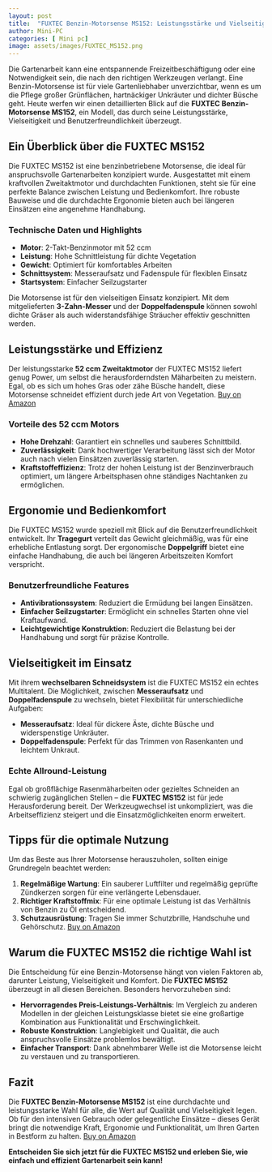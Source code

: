 ```yaml
---
layout: post
title:  "FUXTEC Benzin-Motorsense MS152: Leistungsstärke und Vielseitigkeit für Ihren Garten"
author: Mini-PC
categories: [ Mini pc]
image: assets/images/FUXTEC_MS152.png
--- 
```


Die Gartenarbeit kann eine entspannende Freizeitbeschäftigung oder eine Notwendigkeit sein, die nach den richtigen Werkzeugen verlangt. Eine Benzin-Motorsense ist für viele Gartenliebhaber unverzichtbar, wenn es um die Pflege großer Grünflächen, hartnäckiger Unkräuter und dichter Büsche geht. Heute werfen wir einen detaillierten Blick auf die **FUXTEC Benzin-Motorsense MS152**, ein Modell, das durch seine Leistungsstärke, Vielseitigkeit und Benutzerfreundlichkeit überzeugt.

## Ein Überblick über die FUXTEC MS152
Die FUXTEC MS152 ist eine benzinbetriebene Motorsense, die ideal für anspruchsvolle Gartenarbeiten konzipiert wurde. Ausgestattet mit einem kraftvollen Zweitaktmotor und durchdachten Funktionen, steht sie für eine perfekte Balance zwischen Leistung und Bedienkomfort. Ihre robuste Bauweise und die durchdachte Ergonomie bieten auch bei längeren Einsätzen eine angenehme Handhabung.

### Technische Daten und Highlights

- **Motor**: 2-Takt-Benzinmotor mit 52 ccm
- **Leistung**: Hohe Schnittleistung für dichte Vegetation
- **Gewicht**: Optimiert für komfortables Arbeiten
- **Schnittsystem**: Messeraufsatz und Fadenspule für flexiblen Einsatz
- **Startsystem**: Einfacher Seilzugstarter

Die Motorsense ist für den vielseitigen Einsatz konzipiert. Mit dem mitgelieferten **3-Zahn-Messer** und der **Doppelfadenspule** können sowohl dichte Gräser als auch widerstandsfähige Sträucher effektiv geschnitten werden.

## Leistungsstärke und Effizienz
Der leistungsstarke **52 ccm Zweitaktmotor** der FUXTEC MS152 liefert genug Power, um selbst die herausforderndsten Mäharbeiten zu meistern. Egal, ob es sich um hohes Gras oder zähe Büsche handelt, diese Motorsense schneidet effizient durch jede Art von Vegetation. [Buy on Amazon](https://amzn.to/48T1ft0)

### Vorteile des 52 ccm Motors

- **Hohe Drehzahl**: Garantiert ein schnelles und sauberes Schnittbild.
- **Zuverlässigkeit**: Dank hochwertiger Verarbeitung lässt sich der Motor auch nach vielen Einsätzen zuverlässig starten.
- **Kraftstoffeffizienz**: Trotz der hohen Leistung ist der Benzinverbrauch optimiert, um längere Arbeitsphasen ohne ständiges Nachtanken zu ermöglichen.

## Ergonomie und Bedienkomfort
Die FUXTEC MS152 wurde speziell mit Blick auf die Benutzerfreundlichkeit entwickelt. Ihr **Tragegurt** verteilt das Gewicht gleichmäßig, was für eine erhebliche Entlastung sorgt. Der ergonomische **Doppelgriff** bietet eine einfache Handhabung, die auch bei längeren Arbeitszeiten Komfort verspricht.

### Benutzerfreundliche Features

- **Antivibrationssystem**: Reduziert die Ermüdung bei langen Einsätzen.
- **Einfacher Seilzugstarter**: Ermöglicht ein schnelles Starten ohne viel Kraftaufwand.
- **Leichtgewichtige Konstruktion**: Reduziert die Belastung bei der Handhabung und sorgt für präzise Kontrolle.

## Vielseitigkeit im Einsatz
Mit ihrem **wechselbaren Schneidsystem** ist die FUXTEC MS152 ein echtes Multitalent. Die Möglichkeit, zwischen **Messeraufsatz** und **Doppelfadenspule** zu wechseln, bietet Flexibilität für unterschiedliche Aufgaben:

- **Messeraufsatz**: Ideal für dickere Äste, dichte Büsche und widerspenstige Unkräuter.
- **Doppelfadenspule**: Perfekt für das Trimmen von Rasenkanten und leichtem Unkraut.

### Echte Allround-Leistung
Egal ob großflächige Rasenmäharbeiten oder gezieltes Schneiden an schwierig zugänglichen Stellen – die **FUXTEC MS152** ist für jede Herausforderung bereit. Der Werkzeugwechsel ist unkompliziert, was die Arbeitseffizienz steigert und die Einsatzmöglichkeiten enorm erweitert.

## Tipps für die optimale Nutzung
Um das Beste aus Ihrer Motorsense herauszuholen, sollten einige Grundregeln beachtet werden:

1. **Regelmäßige Wartung**: Ein sauberer Luftfilter und regelmäßig geprüfte Zündkerzen sorgen für eine verlängerte Lebensdauer.
2. **Richtiger Kraftstoffmix**: Für eine optimale Leistung ist das Verhältnis von Benzin zu Öl entscheidend.
3. **Schutzausrüstung**: Tragen Sie immer Schutzbrille, Handschuhe und Gehörschutz. [Buy on Amazon](https://amzn.to/48T1ft0)

## Warum die FUXTEC MS152 die richtige Wahl ist
Die Entscheidung für eine Benzin-Motorsense hängt von vielen Faktoren ab, darunter Leistung, Vielseitigkeit und Komfort. Die **FUXTEC MS152** überzeugt in all diesen Bereichen. Besonders hervorzuheben sind:

- **Hervorragendes Preis-Leistungs-Verhältnis**: Im Vergleich zu anderen Modellen in der gleichen Leistungsklasse bietet sie eine großartige Kombination aus Funktionalität und Erschwinglichkeit.
- **Robuste Konstruktion**: Langlebigkeit und Qualität, die auch anspruchsvolle Einsätze problemlos bewältigt.
- **Einfacher Transport**: Dank abnehmbarer Welle ist die Motorsense leicht zu verstauen und zu transportieren.

## Fazit
Die **FUXTEC Benzin-Motorsense MS152** ist eine durchdachte und leistungsstarke Wahl für alle, die Wert auf Qualität und Vielseitigkeit legen. Ob für den intensiven Gebrauch oder gelegentliche Einsätze – dieses Gerät bringt die notwendige Kraft, Ergonomie und Funktionalität, um Ihren Garten in Bestform zu halten. [Buy on Amazon](https://amzn.to/48T1ft0)

**Entscheiden Sie sich jetzt für die FUXTEC MS152 und erleben Sie, wie einfach und effizient Gartenarbeit sein kann!**
